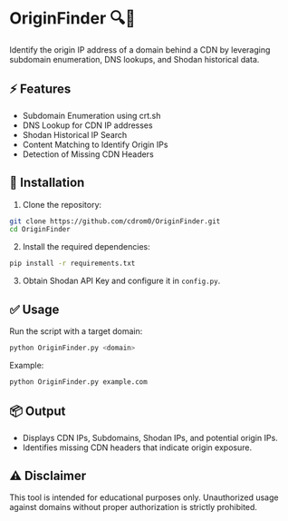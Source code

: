 # OriginFinder 🔍🚀

Identify the origin IP address of a domain behind a CDN by leveraging subdomain enumeration, DNS lookups, and Shodan historical data.

## ⚡️ Features

* Subdomain Enumeration using crt.sh
* DNS Lookup for CDN IP addresses
* Shodan Historical IP Search
* Content Matching to Identify Origin IPs
* Detection of Missing CDN Headers

## 🚀 Installation

1. Clone the repository:

```bash
git clone https://github.com/cdrom0/OriginFinder.git
cd OriginFinder
```

2. Install the required dependencies:

```bash
pip install -r requirements.txt
```

3. Obtain Shodan API Key and configure it in `config.py`.

## ✅ Usage

Run the script with a target domain:

```bash
python OriginFinder.py <domain>
```

Example:

```bash
python OriginFinder.py example.com
```

## 📦 Output

* Displays CDN IPs, Subdomains, Shodan IPs, and potential origin IPs.
* Identifies missing CDN headers that indicate origin exposure.

## ⚠️ Disclaimer

This tool is intended for educational purposes only. Unauthorized usage against domains without proper authorization is strictly prohibited.
